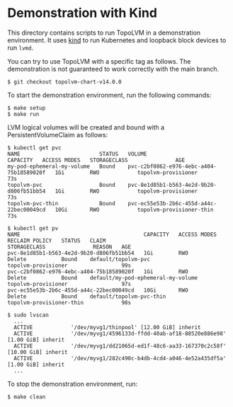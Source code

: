 # Demonstration with Kind

This directory contains scripts to run TopoLVM in a demonstration environment.
It uses [kind](https://github.com/kubernetes-sigs/kind) to run Kubernetes
and loopback block devices to run `lvmd`.

You can try to use TopoLVM with a specific tag as follows. The demonstration is not guaranteed to work correctly with the main branch.

```console
$ git checkout topolvm-chart-v14.0.0
```

To start the demonstration environment, run the following commands:

```console
$ make setup
$ make run
```

LVM logical volumes will be created and bound with a PersistentVolumeClaim as follows:

```console
$ kubectl get pvc
NAME                         STATUS   VOLUME                                     CAPACITY   ACCESS MODES   STORAGECLASS               AGE
my-pod-ephemeral-my-volume   Bound    pvc-c2bf0862-e976-4ebc-a404-75b18589020f   1Gi        RWO            topolvm-provisioner        73s
topolvm-pvc                  Bound    pvc-8e1d85b1-b563-4e2d-9b20-d806fb51bb54   1Gi        RWO            topolvm-provisioner        73s
topolvm-pvc-thin             Bound    pvc-ec55e53b-2b6c-455d-a44c-22bec00049cd   10Gi       RWO            topolvm-provisioner-thin   73s

$ kubectl get pv
NAME                                       CAPACITY   ACCESS MODES   RECLAIM POLICY   STATUS   CLAIM                                STORAGECLASS               REASON   AGE
pvc-8e1d85b1-b563-4e2d-9b20-d806fb51bb54   1Gi        RWO            Delete           Bound    default/topolvm-pvc                  topolvm-provisioner                 99s
pvc-c2bf0862-e976-4ebc-a404-75b18589020f   1Gi        RWO            Delete           Bound    default/my-pod-ephemeral-my-volume   topolvm-provisioner                 97s
pvc-ec55e53b-2b6c-455d-a44c-22bec00049cd   10Gi       RWO            Delete           Bound    default/topolvm-pvc-thin             topolvm-provisioner-thin            98s

$ sudo lvscan
  ...
  ACTIVE            '/dev/myvg1/thinpool' [12.00 GiB] inherit
  ACTIVE            '/dev/myvg1/4596133d-ffdd-40ab-af18-88520e886e98' [1.00 GiB] inherit
  ACTIVE            '/dev/myvg1/dd21065d-ed1f-48c6-aa33-167370c2c58f' [10.00 GiB] inherit
  ACTIVE            '/dev/myvg1/282c490c-b4db-4cd4-a046-4e52a435df5a' [1.00 GiB] inherit
  ...
```

To stop the demonstration environment, run:

```console
$ make clean
```
